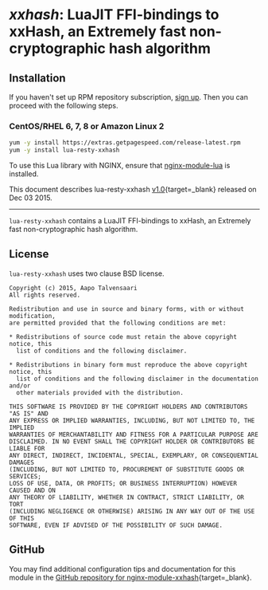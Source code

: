 # *xxhash*: LuaJIT FFI-bindings to xxHash, an Extremely fast non-cryptographic hash algorithm


## Installation

If you haven't set up RPM repository subscription, [sign up](https://www.getpagespeed.com/repo-subscribe). Then you can proceed with the following steps.

### CentOS/RHEL 6, 7, 8 or Amazon Linux 2

```bash
yum -y install https://extras.getpagespeed.com/release-latest.rpm
yum -y install lua-resty-xxhash
```


To use this Lua library with NGINX, ensure that [nginx-module-lua](../modules/lua.md) is installed.

This document describes lua-resty-xxhash [v1.0](https://github.com/bungle/lua-resty-xxhash/releases/tag/v1.0){target=_blank} 
released on Dec 03 2015.
    
<hr />

`lua-resty-xxhash` contains a LuaJIT FFI-bindings to xxHash, an Extremely fast non-cryptographic hash algorithm.

## License

`lua-resty-xxhash` uses two clause BSD license.

```
Copyright (c) 2015, Aapo Talvensaari
All rights reserved.

Redistribution and use in source and binary forms, with or without modification,
are permitted provided that the following conditions are met:

* Redistributions of source code must retain the above copyright notice, this
  list of conditions and the following disclaimer.

* Redistributions in binary form must reproduce the above copyright notice, this
  list of conditions and the following disclaimer in the documentation and/or
  other materials provided with the distribution.

THIS SOFTWARE IS PROVIDED BY THE COPYRIGHT HOLDERS AND CONTRIBUTORS "AS IS" AND
ANY EXPRESS OR IMPLIED WARRANTIES, INCLUDING, BUT NOT LIMITED TO, THE IMPLIED
WARRANTIES OF MERCHANTABILITY AND FITNESS FOR A PARTICULAR PURPOSE ARE
DISCLAIMED. IN NO EVENT SHALL THE COPYRIGHT HOLDER OR CONTRIBUTORS BE LIABLE FOR
ANY DIRECT, INDIRECT, INCIDENTAL, SPECIAL, EXEMPLARY, OR CONSEQUENTIAL DAMAGES
(INCLUDING, BUT NOT LIMITED TO, PROCUREMENT OF SUBSTITUTE GOODS OR SERVICES;
LOSS OF USE, DATA, OR PROFITS; OR BUSINESS INTERRUPTION) HOWEVER CAUSED AND ON
ANY THEORY OF LIABILITY, WHETHER IN CONTRACT, STRICT LIABILITY, OR TORT
(INCLUDING NEGLIGENCE OR OTHERWISE) ARISING IN ANY WAY OUT OF THE USE OF THIS
SOFTWARE, EVEN IF ADVISED OF THE POSSIBILITY OF SUCH DAMAGE.
```

## GitHub

You may find additional configuration tips and documentation for this module in the [GitHub repository for 
nginx-module-xxhash](https://github.com/bungle/lua-resty-xxhash){target=_blank}.
